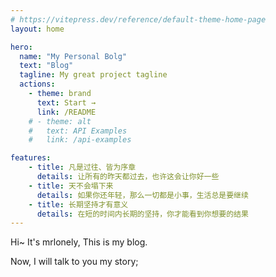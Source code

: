 ```yaml
---
# https://vitepress.dev/reference/default-theme-home-page
layout: home

hero:
  name: "My Personal Bolg"
  text: "Blog"
  tagline: My great project tagline
  actions:
    - theme: brand
      text: Start →
      link: /README
    # - theme: alt
    #   text: API Examples
    #   link: /api-examples

features:
    - title: 凡是过往、皆为序章
      details: 让所有的昨天都过去，也许这会让你好一些
    - title: 天不会塌下来
      details: 如果你还年轻，那么一切都是小事，生活总是要继续
    - title: 长期坚持才有意义
      details: 在短的时间内长期的坚持，你才能看到你想要的结果
---
```


Hi~ It's mrlonely, This is my blog.

Now, I will talk to you my story;
